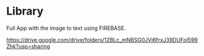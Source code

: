 # Library
Full App with the image to text using FIREBASE.

https://drive.google.com/drive/folders/12BLc_mNBSG0JVj6frxJ39DUFol599Zhk?usp=sharing
